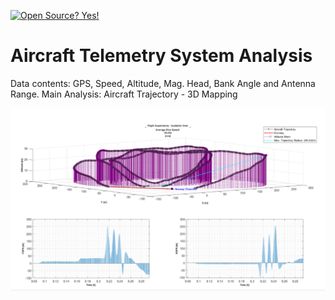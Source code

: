 [![Open Source? Yes!](https://badgen.net/badge/Open%20Source%20%3F/Yes%21/blue?icon=github)](https://github.com/Naereen/badges/)

# Aircraft Telemetry System Analysis
Data contents: GPS, Speed, Altitude, Mag. Head, Bank Angle and Antenna Range. Main Analysis: Aircraft Trajectory - 3D Mapping

<img src="https://github.com/JoaoCioffi/AircraftTelemetrySystem_Analysis/blob/main/Trajectory.png" min-width="600px" max-width="600px" width="600px" align="center" alt="Computador-JulianaIzac">
